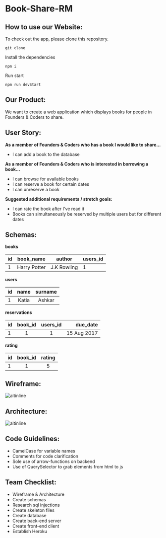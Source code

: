 # Book-Share-RM

## How to use our Website:
To check out the app, please clone this repository.
```
git clone
```
Install the dependencies
```
npm i
```
Run start
```
npm run devStart
```
## Our Product:

We want to create a web application which displays books for people in Founders & Coders to share.

## User Story:

**As a member of Founders & Coders who has a book I would like to share...**
* I can add a book to the database

**As a member of Founders & Coders who is interested in borrowing a book...**
* I can browse for available books
* I can reserve a book for certain dates
* I can unreserve a book

**Suggested additional requirements / stretch goals:**
* I can rate the book after I've read it
* Books can simultaneously be reserved by multiple users but for different dates

## Schemas:
**books**

| id  | book_name    | author | users_id |
| --- | ------------ | ------ | -------- |
| 1   | Harry Potter | J.K Rowling | 1|

**users**

| id  |  name | surname |
| --- |:-----:|:-------:|
| 1 | Katia | Ashkar |

**reservations**

| id  | book_id | users_id | due_date |
| --- |:---------:|:------:| -------: |
| 1 | 1 | 1 | 15 Aug 2017|

**rating**

| id  | book_id | rating |
| --- |:-------:|:------:|
| 1 | 1 | 5 |


## Wireframe:

![altinline](https://user-images.githubusercontent.com/25408167/29070025-00b04ab8-7c46-11e7-9dd1-3479cb314980.png)

## Architecture:

![altinline]()

## Code Guidelines:
* CamelCase for variable names
* Comments for code clarification
* Sole use of arrow-functions on backend
* Use of QuerySelector to grab elements from html to js

## Team Checklist:
* Wireframe & Architecture
* Create schemas
* Research sql injections
* Create skeleton files
* Create database
* Create back-end server
* Create front-end client
* Establish Heroku
